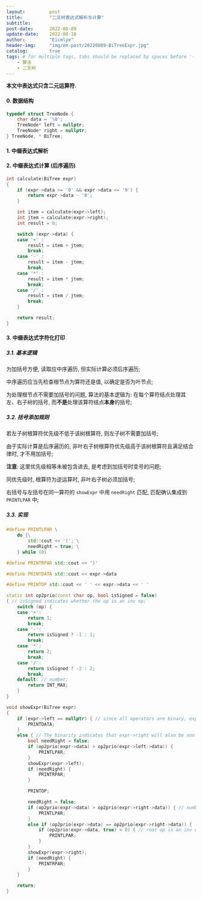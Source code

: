 ```yaml
---
layout:         post
title:          "二叉树表达式解析与计算"
subtitle:   
post-date:      2022-08-09
update-date:    2022-08-10
author:         "Eicmlye"
header-img:     "img/em-post/20220809-BiTreeExpr.jpg"
catalog:        true
tags: # for multiple tags, tabs should be replaced by spaces before '-';
    - 算法
    - 二叉树
---
```


**本文中表达式只含二元运算符.**

#### 0. 数据结构

```cpp
typedef struct TreeNode {
	char data = '\0';
	TreeNode* left = nullptr;
	TreeNode* right = nullptr;
} TreeNode, * BiTree;
```

#### 1. 中缀表达式解析


#### 2. 中缀表达式计算 (后序遍历)

```cpp
int calculate(BiTree expr)
{
	if (expr->data >= '0' && expr->data <= '9') {
		return expr->data - '0';
	}

	int item = calculate(expr->left);
	int jtem = calculate(expr->right);
	int result = 0;

	switch (expr->data) {
	case '+' :
		result = item + jtem;
		break;
	case '-' :
		result = item - jtem;
		break;
	case '*' :
		result = item * jtem;
		break;
	case '/' :
		result = item / jtem;
		break;
	}

	return result;
}
```

#### 3. 中缀表达式字符化打印

##### 3.1. 基本逻辑

为加括号方便, 读取应中序遍历, 但实际计算必须后序遍历;  

中序遍历应当先检查根节点为算符还是值, 以确定是否为叶节点;

为处理根节点不需要加括号的问题, 算法的基本逻辑为: 在每个算符结点处理其左、右子树的括号, 而**不是**处理该算符结点**本身**的括号;

##### 3.2. 括号添加规则

若左子树根算符优先级不低于该树根算符, 则左子树不需要加括号;

由于实际计算是后序遍历的, 非叶右子树根算符优先级高于该树根算符且满足结合律时, 才不用加括号;

**注意**: 这里优先级相等未被包含进去, 是考虑到加括号时变号的问题;

同优先级时, 根算符为逆运算时, 非叶右子树必须加括号;

右括号与左括号在同一算符的 `showExpr` 中用 `needRight` 匹配, 匹配确认集成到 `PRINTLPAR` 中;

##### 3.3. 实现

```cpp
#define PRINTLPAR \
	do {\
		std::cout << '('; \
		needRight = true; \
	} while (0)

#define PRINTRPAR std::cout << ')'

#define PRINTDATA std::cout << expr->data

#define PRINTOP std::cout << ' ' << expr->data << ' '

static int op2prio(const char op, bool isSigned = false)
{ // isSigned indicates whether the op is an inv op;
	switch (op) {
	case '+':
		return 1;
		break;
	case '-':
		return isSigned ? -1 : 1;
		break;
	case '*':
		return 2;
		break;
	case '/':
		return isSigned ? -2 : 2;
		break;
	default: // number;
		return INT_MAX;
	}
}

void showExpr(BiTree expr)
{
	if (expr->left == nullptr) { // since all operators are binary, expr->right will also be nullptr;
		PRINTDATA;
	}
	else { // The binarity indicates that expr->right will also be non-nullptr;
		bool needRight = false;
		if (op2prio(expr->data) > op2prio(expr->left->data)) {
			PRINTLPAR;
		}
		showExpr(expr->left);
		if (needRight) {
			PRINTRPAR;
		}

		PRINTOP;

		needRight = false;
		if (op2prio(expr->data) > op2prio(expr->right->data)) { // numbers have highest priority, so all the situations with numbers fall in here;
			PRINTLPAR;
		}
		else if (op2prio(expr->data) == op2prio(expr->right->data)) {
			if (op2prio(expr->data, true) < 0) { // root op is an inv op;
				PRINTLPAR;
			}
		}
		showExpr(expr->right);
		if (needRight) {
			PRINTRPAR;
		}
	}

	return;
}
```
